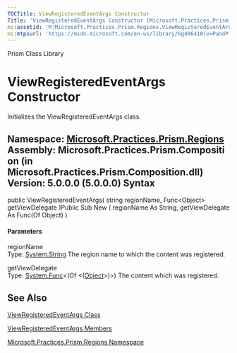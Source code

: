 ```yaml
---
TOCTitle: ViewRegisteredEventArgs Constructor
Title: 'ViewRegisteredEventArgs Constructor (Microsoft.Practices.Prism.Regions)'
ms:assetid: 'M:Microsoft.Practices.Prism.Regions.ViewRegisteredEventArgs.\#ctor(System.String,System.Func{System.Object})'
ms:mtpsurl: 'https://msdn.microsoft.com/en-us/library/Gg406410(v=PandP.50)'
---
```


Prism Class Library

ViewRegisteredEventArgs Constructor
===================================

Initializes the ViewRegisteredEventArgs class.

**Namespace:** [Microsoft.Practices.Prism.Regions](https://msdn.microsoft.com/n:microsoft.practices.prism.regions)
**Assembly:** Microsoft.Practices.Prism.Composition (in Microsoft.Practices.Prism.Composition.dll) Version: 5.0.0.0 (5.0.0.0)
Syntax
------

<span id="syntaxToggle"></span>public ViewRegisteredEventArgs( string regionName, Func&lt;Object&gt; getViewDelegate )Public Sub New ( regionName As String, getViewDelegate As Func(Of Object) )
#### Parameters

regionName  
Type: [System.String](http://msdn2.microsoft.com/en-us/library/s1wwdcbf)
The region name to which the content was registered.

getViewDelegate  
Type: [System.Func](http://msdn2.microsoft.com/en-us/library/bb534960)&lt;(Of &lt;([Object](http://msdn2.microsoft.com/en-us/library/e5kfa45b)&gt;)&gt;)
The content which was registered.

See Also
--------

<span id="seeAlsoToggle"></span>
[ViewRegisteredEventArgs Class](https://msdn.microsoft.com/t:microsoft.practices.prism.regions.viewregisteredeventargs)

[ViewRegisteredEventArgs Members](https://msdn.microsoft.com/allmembers.t:microsoft.practices.prism.regions.viewregisteredeventargs)

[Microsoft.Practices.Prism.Regions Namespace](https://msdn.microsoft.com/n:microsoft.practices.prism.regions)

